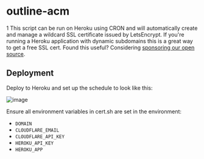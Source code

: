# outline-acm
1
This script can be run on Heroku using CRON and will automatically create and manage a wildcard SSL certificate issued by LetsEncrypt. If you're running a Heroku application with dynamic subdomains this is a great way to get a free SSL cert. Found this useful? Considering [sponsoring our open source](https://github.com/sponsors/outline).

## Deployment

Deploy to Heroku and set up the schedule to look like this:

![image](https://user-images.githubusercontent.com/380914/106781088-848e9480-65fd-11eb-857e-4825707f28c5.png)

Ensure all environment variables in cert.sh are set in the environment:

- `DOMAIN`
- `CLOUDFLARE_EMAIL`
- `CLOUDFLARE_API_KEY`
- `HEROKU_API_KEY`
- `HEROKU_APP`
